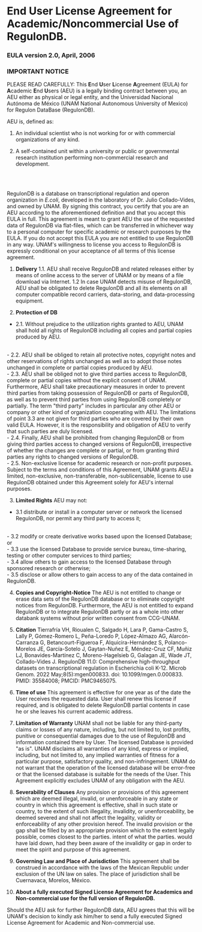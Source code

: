 # End User License Agreement for Academic/Noncommercial Use of RegulonDB.

### EULA version 2.0, April, 2006

### IMPORTANT NOTICE


PLEASE READ CAREFULLY: This <b>E</b>nd <b>U</b>ser <b>L</b>icense <b>A</b>greement (EULA) for <b>A</b>cademic <b>E</b>nd <b>U</b>sers (AEU) is a legally binding contract between you, an AEU either as physical or legal entity, and the Universidad Nacional Autónoma de México (UNAM National Autonomous University of Mexico) for Regulon DataBase  (RegulonDB).

AEU is, defined as:

1. An individual scientist who is not working for or with commercial organizations of any kind.

2. A self-contained unit within a university or public or governmental research institution performing non-commercial research and development.
<br>
<br>

RegulonDB is a database on transcriptional regulation and operon organization in *E.coli*, developed in the laboratory of Dr. Julio Collado-Vides, and owned by UNAM.
By signing this contract, you certify that you are an AEU according to the aforementioned definition and that you accept this EULA in full. This agreement is meant to grant AEU the use of the requested data of RegulonDB via flat-files, which can be transferred in whichever way to a personal computer for specific academic or research purposes by the EULA. If you do not accept this EULA you are not entitled to use RegulonDB in any way. UNAM's willingness to license you access to RegulonDB is expressly conditional on your acceptance of all terms of this license agreement.

1. **Delivery** 1.1. AEU shall receive RegulonDB and related releases either by means of online access to the server of UNAM or by means of a file download via Internet. 
1.2 In case UNAM detects misuse of RegulonDB, AEU shall be obligated to delete RegulonDB and all its elements on all computer compatible record carriers, data-storing, and data-processing equipment.
 
2. **Protection of DB**
 - 2.1. Without prejudice to the utilization rights granted to AEU, UNAM shall hold all rights of RegulonDB including all copies and partial copies produced by AEU.
<br>
 - 2.2. AEU shall be obliged to retain all protective notes, copyright notes and other reservations of rights unchanged as well as to adopt those notes unchanged in complete or partial copies produced by AEU.
<br>
 - 2.3. AEU shall be obliged not to give third parties access to RegulonDB, complete or partial copies without the explicit consent of UNAM. Furthermore, AEU shall take precautionary measures in order to prevent third parties from taking possession of RegulonDB or parts of RegulonDB, as well as to prevent third parties from using RegulonDB completely or partially. The term "third party" includes in particular any other AEU or company or other kind of organization cooperating with AEU. The limitations of point 3.3 are not given for third parties who are covered by their own valid EULA. However, it is the responsibility and obligation of AEU to verify that such parties are duly licensed.
<br>
 - 2.4. Finally, AEU shall be prohibited from changing RegulonDB or from giving third parties access to changed versions of RegulonDB, irrespective of whether the changes are complete or partial, or from granting third parties any rights to changed versions of RegulonDB.
<br>
 - 2.5. Non-exclusive license for academic research or non-profit purposes.  <br>
Subject to the terms and conditions of this Agreement, UNAM grants AEU a limited, non-exclusive, non-transferable, non-sublicensable, license to use RegulonDB obtained under this Agreement solely for AEU's internal purposes.

3. **Limited Rights**
AEU may not:
 - 3.1 distribute or install in a computer server or network the licensed RegulonDB, nor permit any third party to access it;
<br>
 - 3.2 modify or create derivative works based upon the licensed Database; or
<br>
 - 3.3 use the licensed Database to provide service bureau, time-sharing, testing or other computer services to third parties;
<br>
 - 3.4 allow others to gain access to the licensed Database through sponsored research or otherwise;
<br>
 - 3.5 disclose  or allow others to gain access to any of the data contained in RegulonDB.

4. **Copies and Copyright-Notice**
The AEU is not entitled to change or erase data sets of the RegulonDB database or to eliminate copyright notices from RegulonDB.
Furthermore, the AEU is not entitled to expand RegulonDB or to integrate RegulonDB partly or as a whole into other databank systems without prior written consent from CCG-UNAM. 

5. **Citation**
Tierrafría VH, Rioualen C, Salgado H, Lara P, Gama-Castro S, Lally P, Gómez-Romero L, Peña-Loredo P, López-Almazo AG, Alarcón-Carranza G, Betancourt-Figueroa F, Alquicira-Hernández S, Polanco-Morelos JE, García-Sotelo J, Gaytan-Nuñez E, Méndez-Cruz CF, Muñiz LJ, Bonavides-Martínez C, Moreno-Hagelsieb G, Galagan JE, Wade JT, Collado-Vides J. RegulonDB 11.0: Comprehensive high-throughput datasets on transcriptional regulation in Escherichia coli K-12. Microb Genom. 2022 May;8(5):mgen000833. doi: 10.1099/mgen.0.000833. PMID: 35584008; PMCID: PMC9465075.


6. **Time of use**
This agreement is effective for one year as of the date the User receives the requested data. User shall renew this license if required, and is obligated to delete RegulonDB partial contents in case he or she leaves his current academic address. 

7. **Limitation of Warranty**
UNAM shall not be liable for any third-party claims or losses of any nature, including, but not limited to, lost profits, punitive or consequential damages due to the use of RegulonDB and information contained there by User. The licensed Database is provided "as is".
UNAM disclaims all warranties of any kind, express or implied, including, but not limited to, any implied warranties of fitness for a particular purpose, satisfactory quality, and non-infringement. UNAM do not warrant that the operation of the licensed database will be error-free or that the licensed database is suitable for the needs of the User. This Agreement explicitly excludes UNAM of any obligation with the AEU. 

8. **Severability of Clauses**
Any provision or provisions of this agreement which are deemed illegal, invalid, or unenforceable in any state or country in which this agreement is effective, shall in such state or country, to the extent of such illegality, invalidity, or unenforceability, be deemed severed and shall not affect the legality, validity or enforceability of any other provision hereof. The invalid provision or the gap shall be filled by an appropriate provision which to the extent legally possible, comes closest to the parties. intent of what the parties. would have laid down, had they been aware of the invalidity or gap in order to meet the spirit and purpose of this agreement.
9. **Governing Law and Place of Jurisdiction**
This agreement shall be construed in accordance with the laws of the Mexican Republic under exclusion of the UN law on sales. The place of jurisdiction shall be Cuernavaca, Morelos, México.

10. **About a fully executed Signed License Agreement for Academics and Non-commercial use for the full version of RegulonDB.**

Should the AEU ask for further RegulonDB data, AEU agrees that this will be UNAM's decision to kindly ask him/her to send a fully executed Signed License Agreement for Academic and Non-commercial use. 
